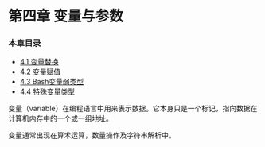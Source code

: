 # 第四章 变量与参数

### 本章目录
- [4.1 变量替换](04_1_variable_substitution.md)
- [4.2 变量赋值](04_2_variable_assignment.md)
- [4.3 Bash变量弱类型](04_3_bash_variables_are_untyped.md)
- [4.4 特殊变量类型](04_4_special_variable_types.md)

变量（variable）在编程语言中用来表示数据。它本身只是一个标记，指向数据在计算机内存中的一个或一组地址。

变量通常出现在算术运算，数量操作及字符串解析中。
